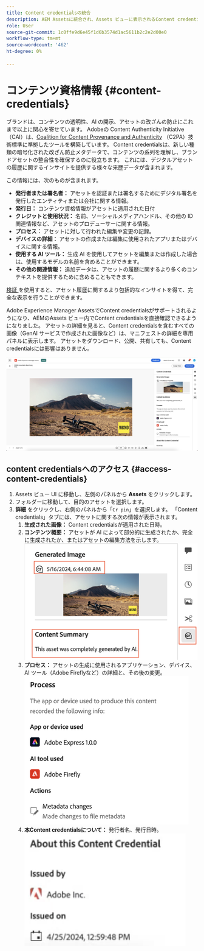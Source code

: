 ```yaml
---
title: Content credentialsの統合
description: AEM Assetsに統合され、Assets ビューに表示されるContent credentialsは、どのように作成され、誰が作成したかなど、アセットの履歴に関するコンテキストを提供できます。 デジタルコンテンツの栄養ラベルと同様、Content credentialsは透明性を高め、オーディエンスとの信頼を構築するのに役立ちます。
role: User
source-git-commit: 1c0ffe9d6e45f1d6b3574d1ac5611b2c2e2d00e0
workflow-type: tm+mt
source-wordcount: '462'
ht-degree: 0%

---
```



# コンテンツ資格情報 {#content-credentials}

ブランドは、コンテンツの透明性、AI の開示、アセットの改ざんの防止にこれまで以上に関心を寄せています。 Adobeの Content Authenticity Initiative （CAI）は、[Coalition for Content Provenance and Authenticity](https://c2pa.org/specifications/specifications/1.1/specs/C2PA_Specification.html#_trust_model) （C2PA）技術標準に準拠したツールを構築しています。 Content credentialsは、新しい種類の暗号化された改ざん防止メタデータで、コンテンツの系列を理解し、ブランドアセットの整合性を確保するのに役立ちます。 これには、デジタルアセットの履歴に関するインサイトを提供する様々な来歴データが含まれます。

この情報には、次のものが含まれます。

* **発行者または署名者：** アセットを認証または署名するためにデジタル署名を発行したエンティティまたは会社に関する情報。
* **発行日：** コンテンツ資格情報がアセットに適用された日付
* **クレジットと使用状況：** 名前、ソーシャルメディアハンドル、その他の ID 関連情報など、アセットのプロデューサーに関する情報。
* **プロセス：** アセットに対して行われた編集や変更の記録。
* **デバイスの詳細：** アセットの作成または編集に使用されたアプリまたはデバイスに関する情報。
* **使用する AI ツール：** 生成 AI を使用してアセットを編集または作成した場合は、使用するモデルの名前を含めることができます。
* **その他の関連情報：** 追加データは、アセットの履歴に関するより多くのコンテキストを提供するために含めることもできます。

[ 検証 ](https://contentcredentials.org/verify) を使用すると、アセット履歴に関するより包括的なインサイトを得て、完全な表示を行うことができます。

Adobe Experience Manager AssetsでContent credentialsがサポートされるようになり、AEMのAssets ビュー内でContent credentialsを直接確認できるようになりました。 アセットの詳細を見ると、Content credentialsを含むすべての画像（GenAI サービスで作成された画像など）は、マニフェストの詳細を専用パネルに表示します。 アセットをダウンロード、公開、共有しても、Content credentialsには影響はありません。

![アセット](/help/assets/assets/content-credentials.png)

## content credentialsへのアクセス {#access-content-credentials}

1. Assets ビュー UI に移動し、左側のパネルから **Assets** をクリックします。
1. フォルダーに移動して、目的のアセットを選択します。
1. **詳細** をクリックし、右側のパネルから「`Cr pin`」を選択します。 「Content credentials」タブには、アセットに関する次の情報が表示されます。
   1. **生成された画像：** Content credentialsが適用された日時。
   1. **コンテンツ概要：** アセットが AI によって部分的に生成されたか、完全に生成されたか、またはアセットの編集方法を示します。
      ![content credentials](/help/assets/assets/content-credentials1.png)
   1. **プロセス：** アセットの生成に使用されるアプリケーション、デバイス、AI ツール（Adobe Fireflyなど）の詳細と、その後の変更。
      ![ プロセス ](/help/assets/assets/CR-Process.png)
   1. **本Content credentialsについて：** 発行者名、発行日時。
      ![ 発行者 ](/help/assets/assets/CR-issuer.png)

